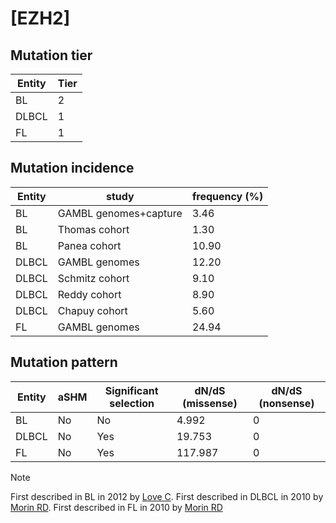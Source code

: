 # [EZH2]

## Mutation tier

|Entity|Tier|
|------|----|
|BL    |2   |
|DLBCL |1   |
|FL    |1   |

## Mutation incidence

|Entity|study                |frequency (%)|
|------|---------------------|-------------|
|BL    |GAMBL genomes+capture| 3.46        |
|BL    |Thomas cohort        | 1.30        |
|BL    |Panea cohort         |10.90        |
|DLBCL |GAMBL genomes        |12.20        |
|DLBCL |Schmitz cohort       | 9.10        |
|DLBCL |Reddy cohort         | 8.90        |
|DLBCL |Chapuy cohort        | 5.60        |
|FL    |GAMBL genomes        |24.94        |

## Mutation pattern

|Entity|aSHM|Significant selection|dN/dS (missense)|dN/dS (nonsense)|
|------|----|---------------------|----------------|----------------|
|BL    |No  |No                   |  4.992         |0               |
|DLBCL |No  |Yes                  | 19.753         |0               |
|FL    |No  |Yes                  |117.987         |0               |


> [!NOTE]
> First described in BL in 2012 by [Love C](https://pubmed.ncbi.nlm.nih.gov/23143597). First described in DLBCL in 2010 by [Morin RD](https://pubmed.ncbi.nlm.nih.gov/20081860). First described in FL in 2010 by [Morin RD](https://pubmed.ncbi.nlm.nih.gov/20081860)